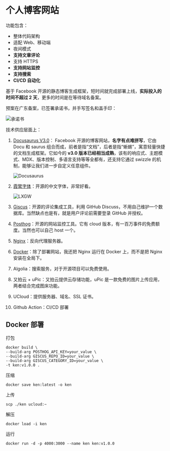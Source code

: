 # 个人博客网站

功能包含：

- 整体代码架构
- 适配 Web、移动端
- 夜间模式
- **支持文章评论**
- 支持 HTTPS
- **支持网站监控**
- **支持搜索**
- **CI/CD 自动化**

基于 Facebook 开源的静态博客生成框架，短时间就完成部署上线，**实际投入的时间不超过 2 天**，更多的时间是在等待域名备案。

预案在广东备案，已签署承诺书，并手写签名和盖手印：

![承诺书](https://img.wukaipeng.com/2023/0805-150957-image-20230805150956943.png)



技术供应层面上：

1. [Docusaurus V3.0](https://docusaurus.io/)： Facebook 开源的博客网站，**名字有点难拼写**，它由 Docu 和 saurus 组合而成，前者是指“文档”，后者是指“蜥蜴”，寓意轻量快捷的文档生成框架。它如今的 **v3.0 版本已经相当成熟**，该有的响应式、主题模式、MDX、版本控制、多语言支持等等全都有，还支持它通过 swizzle 的机制，能够让我们进一步自定义任意组件。

   ![Docusaurus](https://ph-files.imgix.net/7a8c1deb-6539-476c-bd6a-907c830b2394.png?auto=compress&codec=mozjpeg&cs=strip&auto=format&fit=max&dpr=2)

2. [霞鹭字体](https://github.com/lxgw/LxgwWenKai)：开源的中文字体，非常好看。

   ![LXGW](https://lxgw.github.io/images/posts/klee-simpchin/wenkai-overview.png)

3. [Giscus](https://giscus.app/)：开源的评论集成工具，利用 GitHub Discuss，不用自己维护一个数据库。当然缺点也是有，就是用户评论前需要登录 GitHub 并授权。

4. [Posthog](https://posthog.com/)：开源的网站监控工具。它有 cloud 版本，有一百万事件的免费额度。当然也可以自己 host 一个。

5. [Nginx](https://www.nginx.com/)：反向代理服务器。

6. [Docker](https://www.docker.com/)：除了部署网站，我还把 Nginx 运行在 Docker 上，而不是把 Nginx 安装在全局下。

7. Algolia：搜索服务，对于开源项目可以免费使用。

8. 又拍云 + uPic：又拍云提供云存储功能，uPic 是一款免费的图片上传应用，两者结合完成图床功能。

9. UCloud：提供服务器、域名、SSL 证书。

10. Github Action：CI/CD 部署




## Docker 部署

打包

```shell
docker build \
--build-arg POSTHOG_API_KEY=your_value \
--build-arg GISCUS_REPO_ID=your_value \
--build-arg GISCUS_CATEGORY_ID=your_value \
-t ken:v1.0.0 .
```

压缩

```shell
docker save ken:latest -o ken
```

上传

```shell
scp ./ken ucloud:~
```

解压

```shell
docker load -i ken
```

运行

```shell
docker run -d -p 4000:3000 --name ken ken:v1.0.0
```